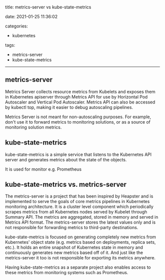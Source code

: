 title: metrics-server vs kube-state-metrics

date: 2021-01-25 11:36:02

categories:
- kubernetes

tags:
- metrics-server
- kube-state-metrics
---

## metrics-server
Metrics Server collects resource metrics from Kubelets and exposes them in Kubernetes apiserver through Metrics API for use by Horizontal Pod Autoscaler and Vertical Pod Autoscaler. Metrics API can also be accessed by kubectl top, making it easier to debug autoscaling pipelines.

<!-- more -->

Metrics Server is not meant for non-autoscaling purposes. For example, don't use it to forward metrics to monitoring solutions, or as a source of monitoring solution metrics.

## kube-state-metrics
kube-state-metrics is a simple service that listens to the Kubernetes API server and generates metrics about the state of the objects.

It is used for monitor e.g. Prometheus

## kube-state-metrics vs. metrics-server
The metrics-server is a project that has been inspired by Heapster and is implemented to serve the goals of core metrics pipelines in Kubernetes monitoring architecture. It is a cluster level component which periodically scrapes metrics from all Kubernetes nodes served by Kubelet through Summary API. The metrics are aggregated, stored in memory and served in Metrics API format. The metrics-server stores the latest values only and is not responsible for forwarding metrics to third-party destinations.

kube-state-metrics is focused on generating completely new metrics from Kubernetes' object state (e.g. metrics based on deployments, replica sets, etc.). It holds an entire snapshot of Kubernetes state in memory and continuously generates new metrics based off of it. And just like the metrics-server it too is not responsible for exporting its metrics anywhere.

Having kube-state-metrics as a separate project also enables access to these metrics from monitoring systems such as Prometheus.